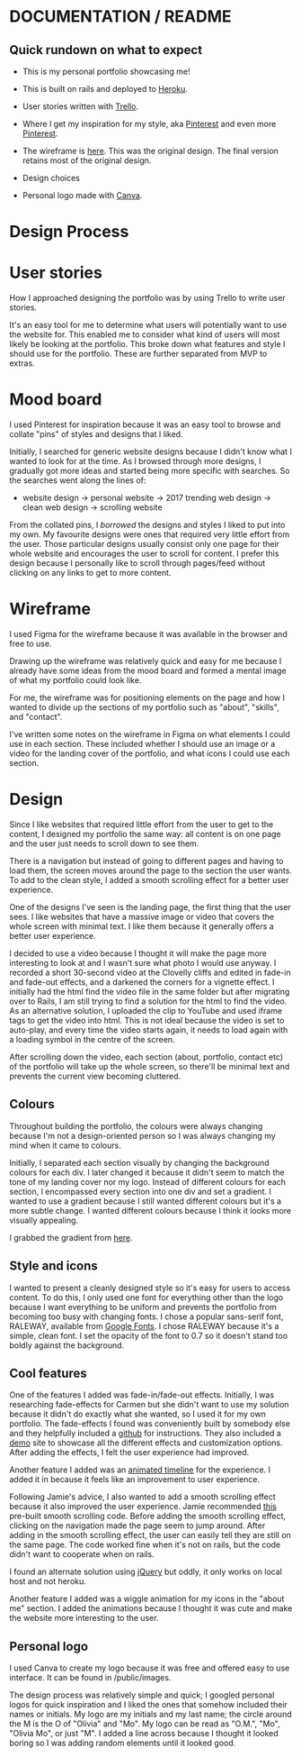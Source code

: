 # DOCUMENTATION / README

## Quick rundown on what to expect

- This is my personal portfolio showcasing me!

- This is built on rails and deployed to [Heroku](https://oliviamo.herokuapp.com/).

- User stories written with [Trello](https://trello.com/b/Qk7v4KKL).

- Where I get my inspiration for my style, aka [Pinterest](http://pin.it/cByaKLc) and even more [Pinterest](http://pin.it/l9GTVfv).

- The wireframe is [here](https://www.figma.com/file/Xjwok3263COL6V5ln9ekrhLm/portfolio-wireframe). This was the original design. The final version retains most of the original design.

- Design choices

- Personal logo made with [Canva](https://www.canva.com/).

# Design Process

# User stories

How I approached designing the portfolio was by using Trello to write user stories.

It's an easy tool for me to determine what users will potentially want to use the website for. This enabled me to consider what kind of users will most likely be looking at the portfolio. This broke down what features and style I should use for the portfolio. These are further separated from MVP to extras.

# Mood board

I used Pinterest for inspiration because it was an easy tool to browse and collate "pins" of styles and designs that I liked.

Initially, I searched for generic website designs because I didn't know what I wanted to look for at the time. As I browsed through more designs, I gradually got more ideas and started being more specific with searches. So the searches went along the lines of:

- website design -> personal website -> 2017 trending web design -> clean web design -> scrolling website

From the collated pins, I *borrowed* the designs and styles I liked to put into my own. My favourite designs were ones that required very little effort from the user. Those particular designs usually consist only one page for their whole website and encourages the user to scroll for content. I prefer this design because I personally like to scroll through pages/feed without clicking on any links to get to more content.

# Wireframe

I used Figma for the wireframe because it was available in the browser and free to use.

Drawing up the wireframe was relatively quick and easy for me because I already have some ideas from the mood board and formed a mental image of what my portfolio could look like.

For me, the wireframe was for positioning elements on the page and how I wanted to divide up the sections of my portfolio such as "about", "skills", and "contact".

I've written some notes on the wireframe in Figma on what elements I could use in each section. These included whether I should use an image or a video for the landing cover of the portfolio, and what icons I could use each section.

# Design

Since I like websites that required little effort from the user to get to the content, I designed my portfolio the same way: all content is on one page and the user just needs to scroll down to see them.

There is a navigation but instead of going to different pages and having to load them, the screen moves around the page to the section the user wants. To add to the clean style, I added a smooth scrolling effect for a better user experience.

One of the designs I've seen is the landing page, the first thing that the user sees. I like websites that have a massive image or video that covers the whole screen with minimal text. I like them because it generally offers a better user experience.

I decided to use a video because I thought it will make the page more interesting to look at and I wasn't sure what photo I would use anyway. I recorded a short 30-second video at the Clovelly cliffs and edited in fade-in and fade-out effects, and a darkened the corners for a vignette effect. I initially had the html find the video file in the same folder but after migrating over to Rails, I am still trying to find a solution for the html to find the video. As an alternative solution, I uploaded the clip to YouTube and used iframe tags to get the video into html. This is not ideal because the video is set to auto-play, and every time the video starts again, it needs to load again with a loading symbol in the centre of the screen.

After scrolling down the video, each section (about, portfolio, contact etc) of the portfolio will take up the whole screen, so there'll be minimal text and prevents the current view becoming cluttered.

## Colours

Throughout building the portfolio, the colours were always changing because I'm not a design-oriented person so I was always changing my mind when it came to colours.

Initially, I separated each section visually by changing the background colours for each div. I later changed it because it didn't seem to match the tone of my landing cover nor my logo. Instead of different colours for each section, I encompassed every section into one div and set a gradient. I wanted to use a gradient because I still wanted different colours but it's a more subtle change. I wanted different colours because I think it looks more visually appealing.

I grabbed the gradient from [here](https://www.grabient.com/).

## Style and icons

I wanted to present a cleanly designed style so it's easy for users to access content. To do this, I only used one font for everything other than the logo because I want everything to be uniform and prevents the portfolio from becoming too busy with changing fonts. I chose a popular sans-serif font, RALEWAY, available from [Google Fonts](https://fonts.google.com/). I chose RALEWAY because it's a simple, clean font. I set the opacity of the font to 0.7 so it doesn't stand too boldly against the background.

## Cool features

One of the features I added was fade-in/fade-out effects. Initially, I was researching fade-effects for Carmen but she didn't want to use my solution because it didn't do exactly what she wanted, so I used it for my own portfolio. The fade-effects I found was conveniently built by somebody else and they helpfully included a [github](https://github.com/michalsnik/aos) for instructions. They also included a [demo](https://michalsnik.github.io/aos/) site to showcase all the different effects and customization options. After adding the effects, I felt the user experience had improved.

Another feature I added was an [animated timeline](https://codepen.io/tutsplus/pen/QNeJgR?q=vertical+timeline&limit=all&type=type-pens) for the experience. I added it in because it feels like an improvement to user experience.

Following Jamie's advice, I also wanted to add a smooth scrolling effect because it also improved the user experience. Jamie recommended [this](https://github.com/cferdinandi/smooth-scroll) pre-built smooth scrolling code. Before adding the smooth scrolling effect, clicking on the navigation made the page seem to jump around. After adding in the smooth scrolling effect, the user can easily tell they are still on the same page. The code worked fine when it's not on rails, but the code didn't want to cooperate when on rails.

I found an alternate solution using [jQuery](https://css-tricks.com/snippets/jquery/smooth-scrolling/) but oddly, it only works on local host and not heroku.

Another feature I added was a wiggle animation for my icons in the "about me" section. I added the animations because I thought it was cute and make the website more interesting to the user.

## Personal logo

I used Canva to create my logo because it was free and offered easy to use interface. It can be found in /public/images.

The design process was relatively simple and quick; I googled personal logos for quick inspiration and I liked the ones that somehow included their names or initials. My logo are my initials and my last name; the circle around the M is the O of "Olivia" and "Mo". My logo can be read as "O.M.", "Mo", "Olivia Mo", or just "M". I added a line across because I thought it looked boring so I was adding random elements until it looked good.
